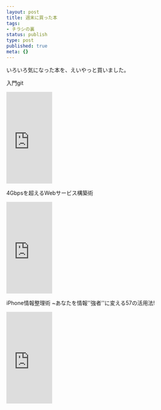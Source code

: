 ```yaml
---
layout: post
title: 週末に買った本
tags:
- チラシの裏
status: publish
type: post
published: true
meta: {}
---
```

いろいろ気になった本を、えいやっと買いました。

入門git

<iframe src="http://rcm-jp.amazon.co.jp/e/cm?lt1=_blank&bc1=000000&IS2=1&bg1=FFFFFF&fc1=000000&lc1=0000FF&t=masawo-22&o=9&p=8&l=as1&m=amazon&f=ifr&md=1X69VDGQCMF7Z30FM082&asins=4798023809" style="width:120px;height:240px;" scrolling="no" marginwidth="0" marginheight="0" frameborder="0"></iframe>

4Gbpsを超えるWebサービス構築術

<iframe src="http://rcm-jp.amazon.co.jp/e/cm?lt1=_blank&bc1=000000&IS2=1&bg1=FFFFFF&fc1=000000&lc1=0000FF&t=masawo-22&o=9&p=8&l=as1&m=amazon&f=ifr&md=1X69VDGQCMF7Z30FM082&asins=4797354364" style="width:120px;height:240px;" scrolling="no" marginwidth="0" marginheight="0" frameborder="0"></iframe>

iPhone情報整理術 ~あなたを情報''強者''に変える57の活用法!

<iframe src="http://rcm-jp.amazon.co.jp/e/cm?lt1=_blank&bc1=000000&IS2=1&bg1=FFFFFF&fc1=000000&lc1=0000FF&t=masawo-22&o=9&p=8&l=as1&m=amazon&f=ifr&md=1X69VDGQCMF7Z30FM082&asins=4774140279" style="width:120px;height:240px;" scrolling="no" marginwidth="0" marginheight="0" frameborder="0"></iframe>
